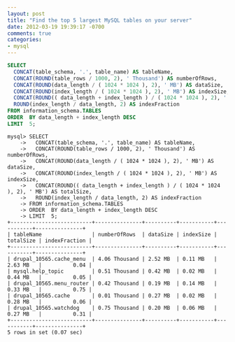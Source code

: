 ```yaml
---
layout: post
title: "Find the top 5 largest MySQL tables on your server"
date: 2012-03-19 19:39:17 -0700
comments: true
categories: 
- mysql
---
```


```sql
SELECT
  CONCAT(table_schema, '.', table_name) AS tableName,
  CONCAT(ROUND(table_rows / 1000, 2), ' Thousand') AS numberOfRows,
  CONCAT(ROUND(data_length / ( 1024 * 1024 ), 2), ' MB') AS dataSize,
  CONCAT(ROUND(index_length / ( 1024 * 1024 ), 2), ' MB') AS indexSize,
  CONCAT(ROUND(( data_length + index_length ) / ( 1024 * 1024 ), 2), ' MB') AS totalSize,
  ROUND(index_length / data_length, 2) AS indexFraction
FROM information_schema.TABLES
ORDER  BY data_length + index_length DESC
LIMIT  5;
```

<!-- more -->

    mysql> SELECT
        ->   CONCAT(table_schema, '.', table_name) AS tableName,
        ->   CONCAT(ROUND(table_rows / 1000, 2), ' Thousand') AS numberOfRows,
        ->   CONCAT(ROUND(data_length / ( 1024 * 1024 ), 2), ' MB') AS dataSize,
        ->   CONCAT(ROUND(index_length / ( 1024 * 1024 ), 2), ' MB') AS indexSize,
        ->   CONCAT(ROUND(( data_length + index_length ) / ( 1024 * 1024 ), 2), ' MB') AS totalSize,
        ->   ROUND(index_length / data_length, 2) AS indexFraction
        -> FROM information_schema.TABLES
        -> ORDER  BY data_length + index_length DESC
        -> LIMIT  5;
    +--------------------------+---------------+----------+-----------+-----------+---------------+
    | tableName                | numberOfRows  | dataSize | indexSize | totalSize | indexFraction |
    +--------------------------+---------------+----------+-----------+-----------+---------------+
    | drupal_10565.cache_menu  | 4.06 Thousand | 2.52 MB  | 0.11 MB   | 2.63 MB   |          0.04 |
    | mysql.help_topic         | 0.51 Thousand | 0.42 MB  | 0.02 MB   | 0.44 MB   |          0.05 |
    | drupal_10565.menu_router | 0.42 Thousand | 0.19 MB  | 0.14 MB   | 0.33 MB   |          0.75 |
    | drupal_10565.cache       | 0.01 Thousand | 0.27 MB  | 0.02 MB   | 0.28 MB   |          0.06 |
    | drupal_10565.watchdog    | 0.75 Thousand | 0.20 MB  | 0.06 MB   | 0.27 MB   |          0.31 |
    +--------------------------+---------------+----------+-----------+-----------+---------------+
    5 rows in set (0.07 sec)
